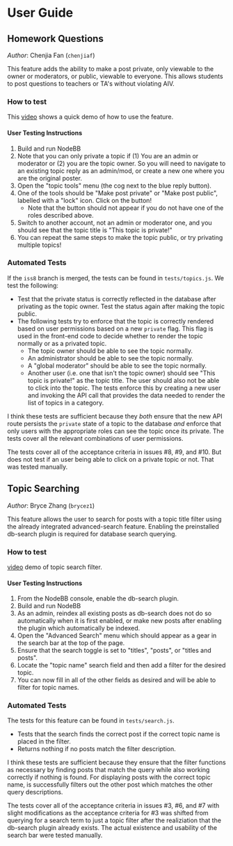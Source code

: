# User Guide

## Homework Questions
_Author_: Chenjia Fan (`chenjiaf`)

This feature adds the ability to make a post private, only viewable to the owner or moderators, or public, viewable to everyone. This allows students to post questions to teachers or TA's without violating AIV.

### How to test

This [video](https://drive.google.com/file/d/12BesY3owj4EiusoBpnUDZ-tz93bMv93Y/view?usp=sharing) shows a quick demo of how to use the feature.

#### User Testing Instructions
1. Build and run NodeBB
2. Note that you can only private a topic if (1) You are an admin or moderator or (2) you are the topic owner. So you will need to navigate to an existing topic reply as an admin/mod, or create a new one where you are the original poster.
3. Open the "topic tools" menu (the cog next to the blue reply button).
4. One of the tools should be "Make post private" or "Make post public", labelled with a "lock" icon. Click on the button!
    - Note that the button should not appear if you do not have one of the roles described above.
5. Switch to another account, not an admin or moderator one, and you should see that the topic title is "This topic is private!"
6. You can repeat the same steps to make the topic public, or try privating multiple topics!

### Automated Tests
If the `iss8` branch is merged, the tests can be found in `tests/topics.js`. We test the following:
- Test that the private status is correctly reflected in the database after privating as the topic owner. Test the status again after making the topic public.
- The following tests try to enforce that the topic is correctly rendered based on user permissions based on a new `private` flag. This flag is used in the front-end code to decide whether to render the topic normally or as a privated topic.
    - The topic owner should be able to see the topic normally.
    - An administrator should be able to see the topic normally.
    - A "global moderator" should be able to see the topic normally.
    - Another user (i.e. one that isn't the topic owner) should see "This topic is private!" as the topic title. The user should also not be able to click into the topic. The tests enforce this by creating a new user and invoking the API call that provides the data needed to render the list of topics in a category.

I think these tests are sufficient because they _both_ ensure that the new API route persists the `private` state of a topic to the database _and_ enforce that only users with the appropriate roles can see the topic once its private. The tests cover all the relevant combinations of user permissions.

The tests cover all of the acceptance criteria in issues #8, #9, and #10. But does not test if an user being able to click on a private topic or not. That was tested manually.

## Topic Searching
_Author_: Bryce Zhang (`brycez1`)

This feature allows the user to search for posts with a topic title filter using the already integrated advanced-search feature. Enabling the preinstalled db-search plugin is required for database search querying.

### How to test

[video](https://drive.google.com/file/d/18t3Ljpz7oU97IbQQtn-HoxzLYdLLndgC/view?usp=drive_link) demo of topic search filter.

#### User Testing Instructions
1. From the NodeBB console, enable the db-search plugin.
2. Build and run NodeBB
3. As an admin, reindex all existing posts as db-search does not do so automatically when it is first enabled, or make new posts after enabling the plugin which automatically be indexed.
4. Open the "Advanced Search" menu which should appear as a gear in the search bar at the top of the page.
5. Ensure that the search toggle is set to "titles", "posts", or "titles and posts".
6. Locate the "topic name" search field and then add a filter for the desired topic.
7. You can now fill in all of the other fields as desired and will be able to filter for topic names.

### Automated Tests
The tests for this feature can be found in `tests/search.js`. 
- Tests that the search finds the correct post if the correct topic name is placed in the filter.
- Returns nothing if no posts match the filter description.

I think these tests are sufficient because they ensure that the filter functions as necessary by finding posts that match the query while also working correctly if nothing is found. For displaying posts with the correct topic name, is successfully filters out the other post which matches the other query descriptions.

The tests cover all of the acceptance criteria in issues #3, #6, and #7 with slight modifications as the acceptance criteria for #3 was shifted from querying for a search term to just a topic filter after the realiziation that the db-search plugin already exists. The actual existence and usability of the search bar were tested manually.
